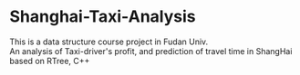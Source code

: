 # Shanghai-Taxi-Analysis
This is a data structure course project in Fudan Univ.<br />
An analysis of Taxi-driver's profit, and prediction of travel time in ShangHai based on RTree, C++

